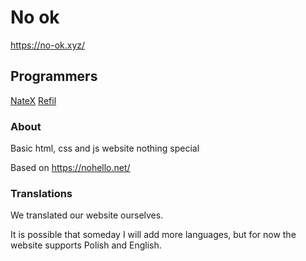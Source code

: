 # No ok

https://no-ok.xyz/


## Programmers

[NateX](https://github.com/N4teX)
[Refil](https://github.com/vRefilv)


### About

Basic html, css and js website nothing special

Based on https://nohello.net/


### Translations

We translated our website ourselves.

It is possible that someday I will add more languages, but for now the website supports Polish and English.
